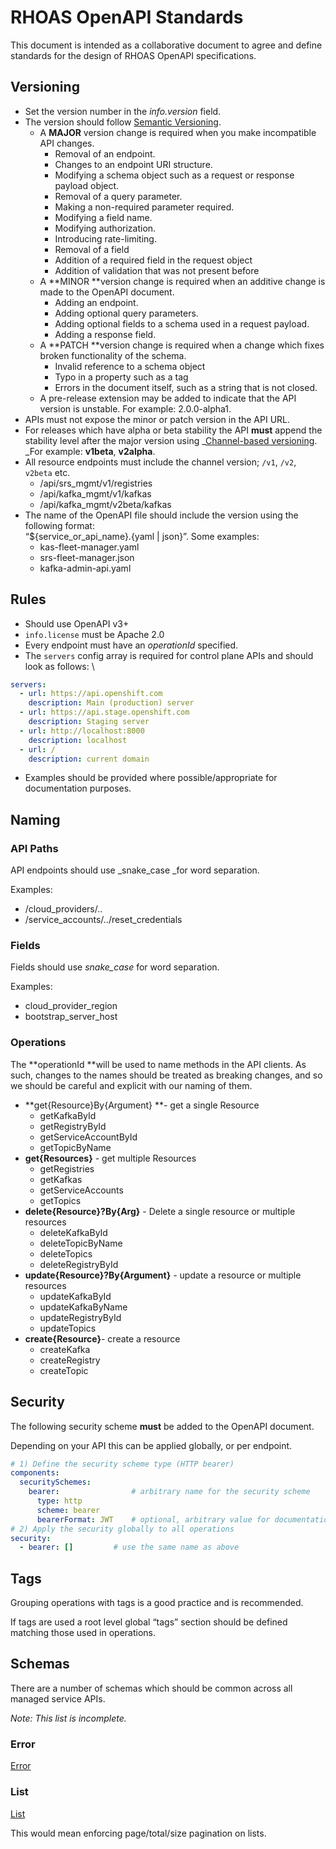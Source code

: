 
# RHOAS OpenAPI Standards

This document is intended as a collaborative document to agree and define standards for the design of RHOAS OpenAPI specifications.

## Versioning


* Set the version number in the _info.version_ field.
* The version should follow [Semantic Versioning](https://semver.org/).
    * A **MAJOR** version change is required when you make incompatible API changes.
        * Removal of an endpoint.
        * Changes to an endpoint URI structure.
        * Modifying a schema object such as a request or response payload object.
        * Removal of a query parameter.
        * Making a non-required parameter required.
        * Modifying a field name.
        * Modifying authorization.
        * Introducing rate-limiting.
        * Removal of a field
        * Addition of a required field in the request object
        * Addition of validation that was not present before
    * A **MINOR **version change is required when an additive change is made to the OpenAPI document.
        * Adding an endpoint.
        * Adding optional query parameters.
        * Adding optional fields to a schema used in a request payload.
        * Adding a response field.
    * A **PATCH **version change is required when a change which fixes broken functionality of the schema.
        * Invalid reference to a schema object
        * Typo in a property such as a tag
        * Errors in the document itself, such as a string that is not closed.
    * A pre-release extension may be added to indicate that the API version is unstable. For example: 2.0.0-alpha1.
* APIs must not expose the minor or patch version in the API URL.
* For releases which have alpha or beta stability the API **must** append the stability level after the major version using _[Channel-based versioning](https://cloud.google.com/apis/design/versioning). _For example: **v1beta**, **v2alpha**.
* All resource endpoints must include the channel version; `/v1`, `/v2`, `v2beta` etc.
    * /api/srs_mgmt/v1/registries
    * /api/kafka_mgmt/v1/kafkas
    * /api/kafka_mgmt/v2beta/kafkas
* The name of the OpenAPI file should include the version using the following format: \
“${service_or_api_name}.{yaml | json}”. Some examples:
    * kas-fleet-manager.yaml
    * srs-fleet-manager.json
    * kafka-admin-api.yaml


## Rules



* Should use OpenAPI v3+
* `info.license` must be Apache 2.0
* Every endpoint must have an _operationId_ specified.
* The `servers` config array is required for control plane APIs and should look as follows: \


```yaml
servers:
  - url: https://api.openshift.com
    description: Main (production) server
  - url: https://api.stage.openshift.com
    description: Staging server
  - url: http://localhost:8000
    description: localhost
  - url: /
    description: current domain
```


* Examples should be provided where possible/appropriate for documentation purposes.


## Naming


### API Paths

API endpoints should use _snake_case _for word separation.

Examples:

* /cloud_providers/..
* /service_accounts/../reset_credentials


### Fields

Fields should use _snake_case_ for word separation.

Examples:

* cloud_provider_region
* bootstrap_server_host


### Operations

The **operationId **will be used to name methods in the API clients. As such, changes to the names should be treated as breaking changes, and so we should be careful and explicit with our naming of them. 


* **get{Resource}By{Argument} **- get a single Resource
    * getKafkaById
    * getRegistryById
    * getServiceAccountById
    * getTopicByName
* **get{Resources}** - get multiple Resources
    * getRegistries
    * getKafkas
    * getServiceAccounts
    * getTopics
* **delete{Resource}?By{Arg}** - Delete a single resource or multiple resources
    * deleteKafkaById
    * deleteTopicByName
    * deleteTopics
    * deleteRegistryById
* **update{Resource}?By{Argument}** - update a resource or multiple resources
    * updateKafkaById
    * updateKafkaByName
    * updateRegistryById
    * updateTopics
* **create{Resource}**- create a resource
    * createKafka
    * createRegistry
    * createTopic


## Security

The following security scheme **must** be added to the OpenAPI document. 

Depending on your API this can be applied globally, or per endpoint.


```yaml
# 1) Define the security scheme type (HTTP bearer)
components:
  securitySchemes:
    bearer:                # arbitrary name for the security scheme
      type: http
      scheme: bearer
      bearerFormat: JWT    # optional, arbitrary value for documentation purposes
# 2) Apply the security globally to all operations
security:
  - bearer: []         # use the same name as above
```



## Tags

Grouping operations with tags is a good practice and is recommended.

If tags are used a root level global “tags” section should be defined matching those used in operations.


## Schemas

There are a number of schemas which should be common across all managed service APIs.

_Note: This list is incomplete._


### Error

[Error](https://github.com/redhat-developer/app-services-api-guidelines/tree/main/spectral#rhoas-error-schema)


### List

[List](https://github.com/redhat-developer/app-services-api-guidelines/tree/main/spectral#rhoas-list-schema)

This would mean enforcing page/total/size pagination on lists. 
